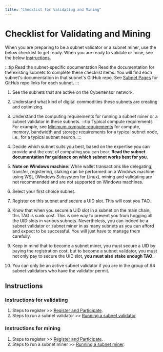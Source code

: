 ```yaml
---
title: "Checklist for Validating and Mining"
---
```


# Checklist for Validating and Mining

When you are preparing to be a subnet validator or a subnet miner, use the below checklist to get ready. When you are ready to validate or mine, see the below [Instructions](#instructions).

:::tip Read the subnet-specific documentation
Read the documentation for the existing subnets to complete these checklist items. You will find each subnet's documentation in that subnet's GitHub repo. See [Subnet Pages](../subnet-pages/index.md) for GitHub repo links for each subnet.
:::

1. See the subnets that are active on the Cybertensor network. 
2. Understand what kind of digital commodities these subnets are creating and optimizing. 
3. Understand the computing requirements for running a subnet miner or a subnet validator in these subnets. 
    :::tip Typical compute requirements
    For example, see [Minimum compute requirements](https://github.com/cybercongress/cybertensor-subnet-template/blob/main/min_compute.yml) for compute, memory, bandwidth and storage requirements for a typical subnet node, i.e., for a typical subnet neuron.
    :::
4. Decide which subnet suits you best, based on the expertise you can provide and the cost of computing you can bear. **Read the subnet documentation for guidance on which subnet works best for you.**
5. **Note on Windows machine**: While wallet transactions like delegating, transfer, registering, staking can be performed on a Windows machine using WSL (Windows Subsystem for Linux), mining and validating are not recommended and are not supported on Windows machines.

6. Select your first choice subnet. 
7. Register on this subnet and secure a UID slot. This will cost you TAO. 
8. Know that when you secure a UID slot in a subnet on the main chain, this TAO is sunk cost. This is one way to prevent you from hogging all the UID slots in various subnets. Nevertheless, you can indeed be a subnet validator or subnet miner in as many subnets as you can afford and expect to be successful. You will just have to manage them carefully. 
9. Keep in mind that to become a subnet miner, you must secure a UID by paying the registration cost, but to become a subnet validator, you must not only pay to secure the UID slot, **you must also stake enough TAO**.
10. You can only be an active subnet validator if you are in the group of 64 subnet validators who have the validator permit. 

## Instructions

### Instructions for validating

1. Steps to register >> [Register and Participate](register-validate-mine.md).
2. Steps to run a subnet validator >> [Running a subnet validator](register-validate-mine.md#running-a-subnet-validator).

### Instructions for mining

1. Steps to register >> [Register and Participate](register-validate-mine.md).
2. Steps to run a subnet miner >> [Running a subnet miner](register-validate-mine.md#running-a-subnet-miner).
